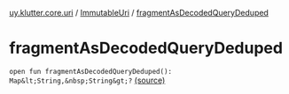 [uy.klutter.core.uri](../index.md) / [ImmutableUri](index.md) / [fragmentAsDecodedQueryDeduped](.)


# fragmentAsDecodedQueryDeduped
`open fun fragmentAsDecodedQueryDeduped(): Map&lt;String,&nbsp;String&gt;?` [(source)](https://github.com/kohesive/klutter/blob/master/core-jdk6/src/main/kotlin/uy/klutter/core/uri/UriBuilder.kt#L69)


